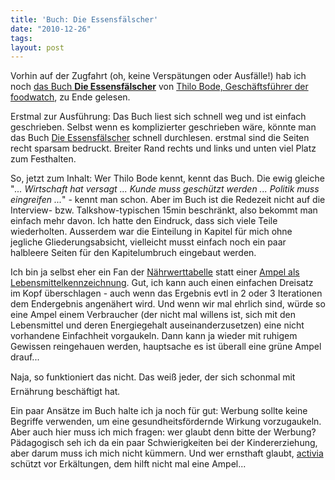 ```yaml
---
title: 'Buch: Die Essensfälscher'
date: "2010-12-26"
tags: 
layout: post
---
```

Vorhin auf der Zugfahrt (oh, keine Verspätungen oder Ausfälle!) hab ich noch <a href="http://www.amazon.de/Die-Essensf%C3%A4lscher-Lebensmittelkonzerne-Teller-l%C3%BCgen/dp/3100043081/kopisde-21">das Buch <strong>Die Essensfälscher</strong></a> von <a href="http://www.foodwatch.de/ueber_uns/team/thilo_bode/index_ger.html">Thilo Bode, Geschäftsführer der foodwatch</a>, zu Ende gelesen.

Erstmal zur Ausführung: Das Buch liest sich schnell weg und ist einfach geschrieben. Selbst wenn es komplizierter geschrieben wäre, könnte man das Buch <a href="http://www.amazon.de/Die-Essensf%C3%A4lscher-Lebensmittelkonzerne-Teller-l%C3%BCgen/dp/3100043081/kopisde-21">Die Essensfälscher</a> schnell durchlesen. erstmal sind die Seiten recht sparsam bedruckt. Breiter Rand rechts und links und unten viel Platz zum Festhalten.

So, jetzt zum Inhalt: Wer Thilo Bode kennt, kennt das Buch. Die ewig gleiche "<em>... Wirtschaft hat versagt ... Kunde muss geschützt werden ... Politik muss eingreifen ...</em>" - kennt man schon. Aber im Buch ist die Redezeit nicht auf die Interview- bzw. Talkshow-typischen 15min beschränkt, also bekommt man einfach mehr davon. Ich hatte den Eindruck, dass sich viele Teile wiederholten. Ausserdem war die Einteilung in Kapitel für mich ohne jegliche Gliederungsabsicht, vielleicht musst einfach noch ein paar halbleere Seiten für den Kapitelumbruch eingebaut werden.

Ich bin ja selbst eher ein Fan der <a href="http://de.wikipedia.org/wiki/N%C3%A4hrwertkennzeichnung">Nährwerttabelle</a> statt einer <a href="http://de.wikipedia.org/wiki/Ampel_(Lebensmittelkennzeichnung)">Ampel als Lebensmittelkennzeichnung</a>. Gut, ich kann auch einen einfachen Dreisatz im Kopf überschlagen - auch wenn das Ergebnis evtl in 2 oder 3 Iterationen dem Endergebnis angenähert wird. Und wenn wir mal ehrlich sind, würde so eine Ampel einem Verbraucher (der nicht mal willens ist, sich mit den Lebensmittel und deren Energiegehalt auseinanderzusetzen) eine nicht vorhandene Einfachheit vorgaukeln. Dann kann ja wieder mit ruhigem Gewissen reingehauen werden, hauptsache es ist überall eine grüne Ampel drauf...

Naja, so funktioniert das nicht. Das weiß jeder, der sich schonmal mit Ernährung beschäftigt hat<em>.</em>

<em></em>Ein paar Ansätze im Buch halte ich ja noch für gut: Werbung sollte keine Begriffe verwenden, um eine gesundheitsfördernde Wirkung vorzugaukeln. Aber auch hier muss ich mich fragen: wer glaubt denn bitte der Werbung? Pädagogisch seh ich da ein paar Schwierigkeiten bei der Kindererziehung, aber darum muss ich mich nicht kümmern. Und wer ernsthaft glaubt, <a href="http://www.activia.de/">activia</a> schützt vor Erkältungen, dem hilft nicht mal eine Ampel...
